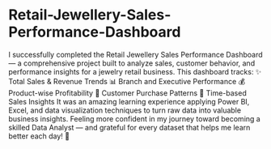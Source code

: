 # Retail-Jewellery-Sales-Performance-Dashboard
 I successfully completed the Retail Jewellery Sales Performance Dashboard — a comprehensive project built to analyze sales, customer behavior, and performance insights for a jewelry retail business.
This dashboard tracks:
 ✨ Total Sales & Revenue Trends
 📊 Branch and Executive Performance
 💰 Product-wise Profitability
 💎 Customer Purchase Patterns
 📆 Time-based Sales Insights
It was an amazing learning experience applying Power BI, Excel, and data visualization techniques to turn raw data into valuable business insights.
Feeling more confident in my journey toward becoming a skilled Data Analyst — and grateful for every dataset that helps me learn better each day! 🙌
